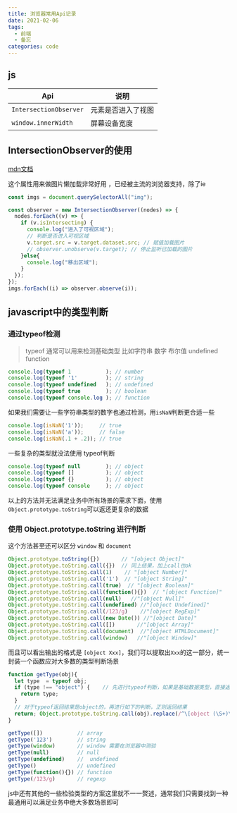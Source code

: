 ```yaml
---
title: 浏览器常用Api记录
date: 2021-02-06
tags:
  - 前端
  - 备忘
categories: code
---
```


## js

| Api                    | 说明               |
| ---------------------- | ------------------ |
| `IntersectionObserver` | 元素是否进入了视图 |
| `window.innerWidth`    | 屏幕设备宽度       |


## IntersectionObserver的使用
[mdn文档](https://developer.mozilla.org/zh-CN/docs/Web/API/IntersectionObserver)

这个属性用来做图片懒加载非常好用 ，已经被主流的浏览器支持，除了ie

```js
const imgs = document.querySelectorAll("img");

const observer = new IntersectionObserver((nodes) => {
  nodes.forEach((v) => {
    if (v.isIntersecting) {
      console.log("进入了可视区域");
      // 判断是否进入可视区域
      v.target.src = v.target.dataset.src; // 赋值加载图片
      // observer.unobserve(v.target); // 停止监听已加载的图片
    }else{
      console.log("移出区域");
    }
  });
});
imgs.forEach((i) => observer.observe(i));
```


## javascript中的类型判断

### 通过typeof检测
> typeof 通常可以用来检测基础类型 比如字符串 数字 布尔值 undefined function
```js
console.log(typeof 1           ); // number
console.log(typeof '1'         ); // string
console.log(typeof undefined   ); // undefined
console.log(typeof true        ); // boolean
console.log(typeof console.log ); // function
```
如果我们需要让一些字符串类型的数字也通过检测，用`isNaN`判断更合适一些
```js
console.log(isNaN('1'));     // true
console.log(isNaN('a'));     // false
console.log(isNaN(.1 + .2)); // true
```

一些复杂的类型就没法使用 typeof判断
```js
console.log(typeof null        ); // object
console.log(typeof []          ); // object
console.log(typeof {}          ); // object
console.log(typeof console     ); // object
```
以上的方法并无法满足业务中所有场景的需求下面，使用`Object.prototype.toString`可以返还更复杂的数据


### 使用 Object.prototype.toString 进行判断

这个方法甚至还可以区分 `window` 和 `document`

```js
Object.prototype.toString({})       // "[object Object]"
Object.prototype.toString.call({})  // 同上结果，加上call也ok
Object.prototype.toString.call(1)    // "[object Number]"
Object.prototype.toString.call('1')  // "[object String]"
Object.prototype.toString.call(true)  // "[object Boolean]"
Object.prototype.toString.call(function(){})  // "[object Function]"
Object.prototype.toString.call(null)   //"[object Null]"
Object.prototype.toString.call(undefined) //"[object Undefined]"
Object.prototype.toString.call(/123/g)    //"[object RegExp]"
Object.prototype.toString.call(new Date()) //"[object Date]"
Object.prototype.toString.call([])       //"[object Array]"
Object.prototype.toString.call(document)  //"[object HTMLDocument]"
Object.prototype.toString.call(window)   //"[object Window]"
```

而且可以看出输出的格式是 `[object Xxx]`，我们可以提取出`Xxx`的这一部分，统一封装一个函数应对大多数的类型判断场景

```js
function getType(obj){
  let type  = typeof obj;
  if (type !== "object") {    // 先进行typeof判断，如果是基础数据类型，直接返回
    return type;
  }
  // 对于typeof返回结果是object的，再进行如下的判断，正则返回结果
  return; Object.prototype.toString.call(obj).replace(/^\[object (\S+)\]$/, '$1').toLowerCase()  
}
```
```js
getType([])           // array
getType('123')        // string
getType(window)       // window 需要在浏览器中测验
getType(null)         // null
getType(undefined)    //  undefined
getType()             // undefined
getType(function(){}) // function
getType(/123/g)       // regexp
```
js中还有其他的一些检验类型的方案这里就不一一赘述，通常我们只需要找到一种最通用可以满足业务中绝大多数场景即可
